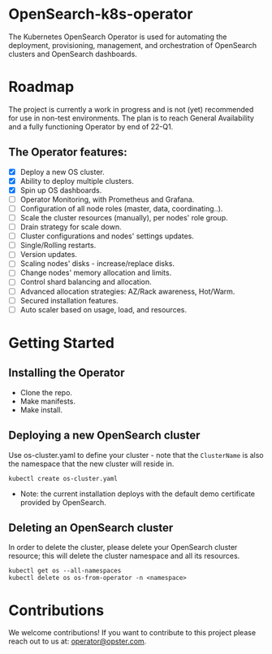 # OpenSearch-k8s-operator
The Kubernetes OpenSearch Operator is used for automating the deployment, provisioning, management, and orchestration of OpenSearch clusters and OpenSearch dashboards.

# Roadmap
The project is currently a work in progress and is not (yet) recommended for use in non-test environments. The plan is to reach General Availability and a fully functioning Operator by end of 22-Q1.

## The Operator features:
- [x] Deploy a new OS cluster.
- [x] Ability to deploy multiple clusters.
- [x] Spin up OS dashboards.
- [ ] Operator Monitoring, with Prometheus and Grafana.
- [ ] Configuration of all node roles (master, data, coordinating..).
- [ ] Scale the cluster resources (manually), per nodes' role group. 
- [ ] Drain strategy for scale down.
- [ ] Cluster configurations and nodes' settings updates.
- [ ] Single/Rolling restarts.
- [ ] Version updates.
- [ ] Scaling nodes' disks - increase/replace disks.
- [ ] Change nodes' memory allocation and limits.
- [ ] Control shard balancing and allocation.
- [ ] Advanced allocation strategies: AZ/Rack awareness, Hot/Warm.
- [ ] Secured installation features.
- [ ] Auto scaler based on usage, load, and resources.

# Getting Started
## Installing the Operator
- Clone the repo.
- Make manifests.
- Make install.

## Deploying a new OpenSearch cluster
Use os-cluster.yaml to define your cluster - note that the `ClusterName` is also the namespace that the new cluster will reside in.

    kubectl create os-cluster.yaml
    
- Note: the current installation deploys with the default demo certificate provided by OpenSearch. 

## Deleting an OpenSearch cluster
In order to delete the cluster, please delete your OpenSearch cluster resource; this will delete the cluster namespace and all its resources.
 
    kubectl get os --all-namespaces
    kubectl delete os os-from-operator -n <namespace>
    
 
# Contributions
We welcome contributions! If you want to contribute to this project please reach out to us at: <operator@opster.com>. 


